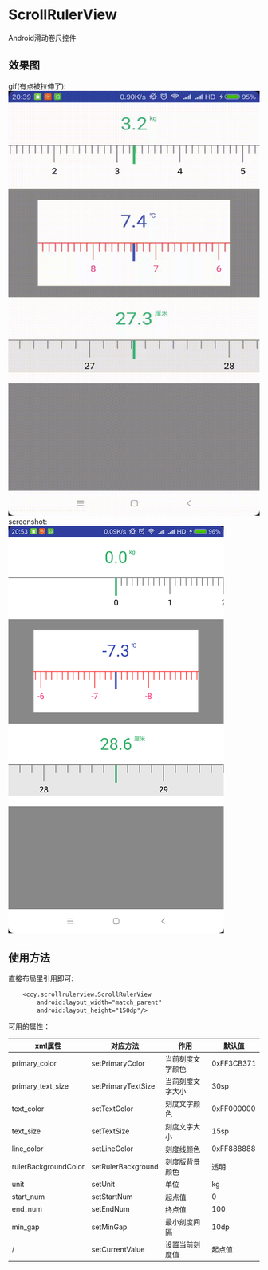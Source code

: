 # ScrollRulerView
Android滑动卷尺控件<br>

## 效果图
gif(有点被拉伸了):<br>
![image1](https://github.com/CCY0122/ScrollRulerView/blob/master/device-2017-10-14-203736.gif)
<br>screenshot:<br>
![image2](https://github.com/CCY0122/ScrollRulerView/blob/master/device-2017-10-14-205054.png)

## 使用方法

 直接布局里引用即可:<br>
```
    <ccy.scrollrulerview.ScrollRulerView
        android:layout_width="match_parent"
        android:layout_height="150dp"/>
```
可用的属性：<br>
        
| xml属性 | 对应方法 | 作用 | 默认值 |
|--------|----------|------|--------|
| primary_color | setPrimaryColor | 当前刻度文字颜色 | 0xFF3CB371 |
| primary_text_size | setPrimaryTextSize | 当前刻度文字大小 | 30sp |
| text_color | setTextColor | 刻度文字颜色 | 0xFF000000 |
| text_size | setTextSize |刻度文字大小 | 15sp | 
| line_color | setLineColor | 刻度线颜色 | 0xFF888888 |
| rulerBackgroundColor | setRulerBackground | 刻度版背景颜色 | 透明 |
| unit | setUnit |单位 | kg |
| start_num | setStartNum | 起点值 | 0 |
| end_num | setEndNum | 终点值 | 100 |
| min_gap | setMinGap | 最小刻度间隔 | 10dp |
| /  |  setCurrentValue  | 设置当前刻度值 | 起点值 |
